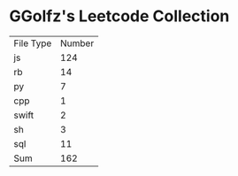 # GGolfz's Leetcode Collection

<table><tr><td>File Type</td><td>Number</td></tr><tr><td>js</td><td>124</td></tr><tr><td>rb</td><td>14</td></tr><tr><td>py</td><td>7</td></tr><tr><td>cpp</td><td>1</td></tr><tr><td>swift</td><td>2</td></tr><tr><td>sh</td><td>3</td></tr><tr><td>sql</td><td>11</td></tr><tr><td>Sum</td><td>162</td></tr></table>